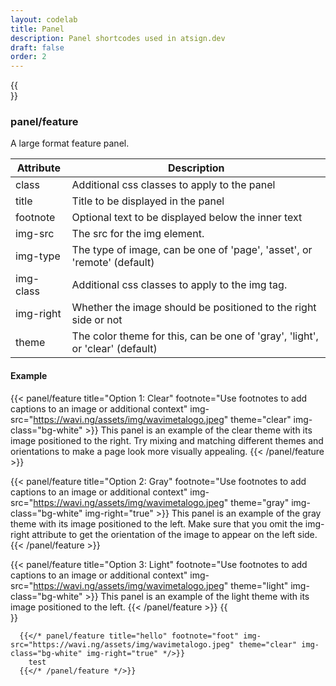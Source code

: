 ```yaml
---
layout: codelab
title: Panel
description: Panel shortcodes used in atsign.dev
draft: false
order: 2
---
```


{{<br>}}

### panel/feature

A large format feature panel.

| Attribute  | Description                                                                    |
| ---------- | ------------------------------------------------------------------------------ |
| class      | Additional css classes to apply to the panel                                   |
| title      | Title to be displayed in the panel                                             |
| footnote   | Optional text to be displayed below the inner text                             |
| img-src    | The src for the img element.                                                   |
| img-type   | The type of image, can be one of 'page', 'asset', or 'remote' (default)        |
| img-class  | Additional css classes to apply to the img tag.                                |
| img-right  | Whether the image should be positioned to the right side or not                |
| theme      | The color theme for this, can be one of  'gray', 'light', or 'clear' (default) |

#### Example

{{< panel/feature title="Option 1: Clear" footnote="Use footnotes to add captions to an image or additional context" img-src="https://wavi.ng/assets/img/wavimetalogo.jpeg" theme="clear" img-class="bg-white" >}}
  This panel is an example of the clear theme with its image positioned to the right. Try mixing and matching different themes and orientations to make a page look more visually appealing.
{{< /panel/feature >}}

{{< panel/feature title="Option 2: Gray" footnote="Use footnotes to add captions to an image or additional context" img-src="https://wavi.ng/assets/img/wavimetalogo.jpeg" theme="gray" img-class="bg-white" img-right="true" >}}
  This panel is an example of the gray theme with its image positioned to the left. Make sure that you omit the img-right attribute to get the orientation of the image to appear on the left side.
{{< /panel/feature >}}

{{< panel/feature title="Option 3: Light" footnote="Use footnotes to add captions to an image or additional context" img-src="https://wavi.ng/assets/img/wavimetalogo.jpeg" theme="light" img-class="bg-white" >}}
  This panel is an example of the light theme with its image positioned to the left.
{{< /panel/feature >}}
{{<br>}}

```go-html-template
  {{</* panel/feature title="hello" footnote="foot" img-src="https://wavi.ng/assets/img/wavimetalogo.jpeg" theme="clear" img-class="bg-white" img-right="true" */>}}
    test
  {{</* /panel/feature */>}}
```